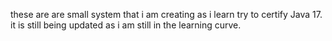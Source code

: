 these are are small system that i am creating as i learn try to certify Java 17. it is still being updated as i am still in the learning curve.
